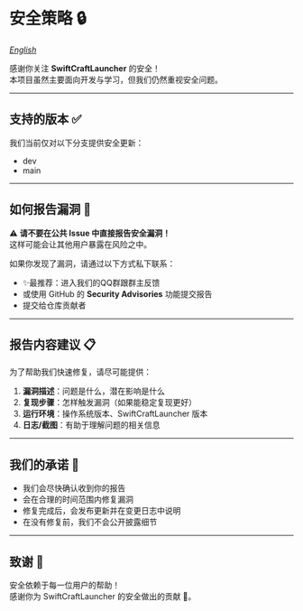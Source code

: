 # 安全策略 🔒
*[English](./doc/SECURITY_en.md)*

感谢你关注 **SwiftCraftLauncher** 的安全！  
本项目虽然主要面向开发与学习，但我们仍然重视安全问题。  

---

## 支持的版本 ✅

我们当前仅对以下分支提供安全更新：
- dev
- main

---

## 如何报告漏洞 🐞

⚠️ **请不要在公共 Issue 中直接报告安全漏洞！**  
这样可能会让其他用户暴露在风险之中。  

如果你发现了漏洞，请通过以下方式私下联系：  
- ✨最推荐：进入我们的QQ群跟群主反馈
- 或使用 GitHub 的 **Security Advisories** 功能提交报告
- 提交给仓库贡献者

---

## 报告内容建议 📋

为了帮助我们快速修复，请尽可能提供：  
1. **漏洞描述**：问题是什么，潜在影响是什么  
2. **复现步骤**：怎样触发漏洞（如果能稳定复现更好）  
3. **运行环境**：操作系统版本、SwiftCraftLauncher 版本  
4. **日志/截图**：有助于理解问题的相关信息  

---

## 我们的承诺 🤝

- 我们会尽快确认收到你的报告  
- 会在合理的时间范围内修复漏洞  
- 修复完成后，会发布更新并在变更日志中说明  
- 在没有修复前，我们不会公开披露细节  

---

## 致谢 💖

安全依赖于每一位用户的帮助！  
感谢你为 SwiftCraftLauncher 的安全做出的贡献 🙏。
